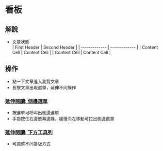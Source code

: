 # 看板
## 解說
* 文章狀態  
| First Header  | Second Header |
| ------------- | ------------- |
| Content Cell  | Content Cell  |
| Content Cell  | Content Cell  |

## 操作
* 點一下文章進入瀏覽文章
* 長按文章出現選單，延伸不同操作
### [延伸閱讀: 側邊選單](drawer.md)
* 按選單可呼叫出側邊選單
* 手指按住右邊螢幕邊緣，緩慢向左移動可拉出側邊選單
### [延伸閱讀: 下方工具列](toolBar.md)
* 可調整不同排版方式